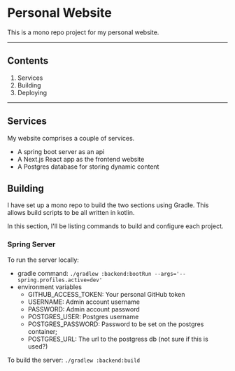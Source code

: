 # Personal Website

This is a mono repo project for my personal website.

---

## Contents

1. Services
2. Building
3. Deploying

---

## Services

My website comprises a couple of services.

- A spring boot server as an api
- A Next.js React app as the frontend website
- A Postgres database for storing dynamic content

## Building

I have set up a mono repo to build the two sections using Gradle.
This allows build scripts to be all written in kotlin.

In this section, I'll be listing commands to build and configure each project.

### Spring Server

To run the server locally:

- gradle command:
  `./gradlew :backend:bootRun --args='--spring.profiles.active=dev'`
- environment variables
    - GITHUB_ACCESS_TOKEN: Your personal GitHub token
    - USERNAME: Admin account username
    - PASSWORD: Admin account password
    - POSTGRES_USER: Postgres username
    - POSTGRES_PASSWORD: Password to be set on the postgres container;
    - POSTGRES_URL: The url to the postgress db (not sure if this is used?)

To build the server: `./gradlew :backend:build`
